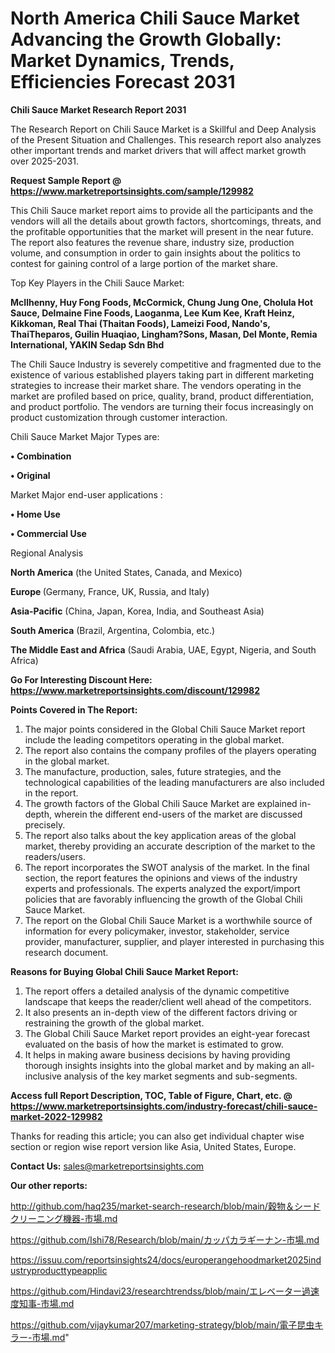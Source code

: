 # North America Chili Sauce Market Advancing the Growth Globally: Market Dynamics, Trends, Efficiencies Forecast 2031

<strong>Chili Sauce Market Research Report 2031</strong>

The Research Report on Chili Sauce Market is a Skillful and Deep Analysis of the Present Situation and Challenges. This research report also analyzes other important trends and market drivers that will affect market growth over 2025-2031.

<strong>Request Sample Report @ <a href=https://www.marketreportsinsights.com/sample/129982>https://www.marketreportsinsights.com/sample/129982</a></strong>

This Chili Sauce market report aims to provide all the participants and the vendors will all the details about growth factors, shortcomings, threats, and the profitable opportunities that the market will present in the near future. The report also features the revenue share, industry size, production volume, and consumption in order to gain insights about the politics to contest for gaining control of a large portion of the market share.

Top Key Players in the Chili Sauce Market:

<strong>McIlhenny, Huy Fong Foods, McCormick, Chung Jung One, Cholula Hot Sauce, Delmaine Fine Foods, Laoganma, Lee Kum Kee, Kraft Heinz, Kikkoman, Real Thai (Thaitan Foods), Lameizi Food, Nando's, ThaiTheparos, Guilin Huaqiao, Lingham?Sons, Masan, Del Monte, Remia International, YAKIN Sedap Sdn Bhd</strong>

The Chili Sauce Industry is severely competitive and fragmented due to the existence of various established players taking part in different marketing strategies to increase their market share. The vendors operating in the market are profiled based on price, quality, brand, product differentiation, and product portfolio. The vendors are turning their focus increasingly on product customization through customer interaction.

Chili Sauce Market Major Types are:

<strong>• Combination

• Original</strong>

Market Major end-user applications :

<strong>• Home Use

• Commercial Use</strong>

Regional Analysis

</u><strong><b>North America</b></strong> (the United States, Canada, and Mexico)

<strong><b>Europe </b></strong>(Germany, France, UK, Russia, and Italy)

<strong><b>Asia-Pacific</b></strong> (China, Japan, Korea, India, and Southeast Asia)

<strong><b>South America</b></strong> (Brazil, Argentina, Colombia, etc.)

<strong><b>The Middle East and Africa</b></strong> (Saudi Arabia, UAE, Egypt, Nigeria, and South Africa)

<strong>Go For Interesting Discount Here: <a href=https://www.marketreportsinsights.com/discount/129982>https://www.marketreportsinsights.com/discount/129982</a></strong>

<strong>Points Covered in The Report:</strong>
<ol>
  <li>The major points considered in the Global Chili Sauce Market report include the leading competitors operating in the global market.</li>
  <li>The report also contains the company profiles of the players operating in the global market.</li>
  <li>The manufacture, production, sales, future strategies, and the technological capabilities of the leading manufacturers are also included in the report.</li>
  <li>The growth factors of the Global Chili Sauce Market are explained in-depth, wherein the different end-users of the market are discussed precisely.</li>
  <li>The report also talks about the key application areas of the global market, thereby providing an accurate description of the market to the readers/users.</li>
  <li>The report incorporates the SWOT analysis of the market. In the final section, the report features the opinions and views of the industry experts and professionals. The experts analyzed the export/import policies that are favorably influencing the growth of the Global Chili Sauce Market.</li>
  <li>The report on the Global Chili Sauce Market is a worthwhile source of information for every policymaker, investor, stakeholder, service provider, manufacturer, supplier, and player interested in purchasing this research document.</li>
</ol>
<strong>Reasons for Buying Global Chili Sauce Market Report:</strong>

<ol>
  <li>The report offers a detailed analysis of the dynamic competitive landscape that keeps the reader/client well ahead of the competitors.</li>
  <li>It also presents an in-depth view of the different factors driving or restraining the growth of the global market.</li>
  <li>The Global Chili Sauce Market report provides an eight-year forecast evaluated on the basis of how the market is estimated to grow.</li>
  <li>It helps in making aware business decisions by having providing thorough insights insights into the global market and by making an all-inclusive analysis of the key market segments and sub-segments.</li>
</ol>
<strong>Access full Report Description, TOC, Table of Figure, Chart, etc. @ <a href=https://www.marketreportsinsights.com/industry-forecast/chili-sauce-market-2022-129982>https://www.marketreportsinsights.com/industry-forecast/chili-sauce-market-2022-129982</a></strong>


Thanks for reading this article; you can also get individual chapter wise section or region wise report version like Asia, United States, Europe.

<strong>Contact Us:</strong>
sales@marketreportsinsights.com

<strong>Our other reports:</strong>

<a href=http://github.com/haq235/market-search-research/blob/main/穀物＆シードクリーニング機器-市場.md>http://github.com/haq235/market-search-research/blob/main/穀物＆シードクリーニング機器-市場.md</a>

<a href=https://github.com/Ishi78/Research/blob/main/カッパカラギーナン-市場.md>https://github.com/Ishi78/Research/blob/main/カッパカラギーナン-市場.md</a>

<a href=https://issuu.com/reportsinsights24/docs/europerangehoodmarket2025industryproducttypeapplic>https://issuu.com/reportsinsights24/docs/europerangehoodmarket2025industryproducttypeapplic</a>

<a href=https://github.com/Hindavi23/researchtrendss/blob/main/エレベーター過速度知事-市場.md>https://github.com/Hindavi23/researchtrendss/blob/main/エレベーター過速度知事-市場.md</a>

<a href=https://github.com/vijaykumar207/marketing-strategy/blob/main/電子昆虫キラー-市場.md>https://github.com/vijaykumar207/marketing-strategy/blob/main/電子昆虫キラー-市場.md</a>"

